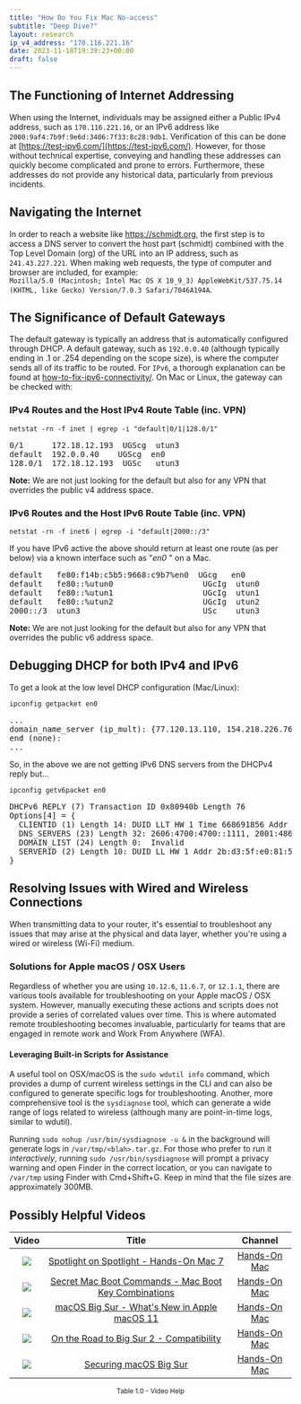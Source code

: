 ```yaml
---
title: "How Do You Fix Mac No-access"
subtitle: "Deep Dive?"
layout: research
ip_v4_address: "170.116.221.16"
date: 2023-11-18T19:39:23+00:00
draft: false
---
```


## The Functioning of Internet Addressing

When using the Internet, individuals may be assigned either a Public IPv4 address, such as ```170.116.221.16```, or an IPv6 address like ```2000:9af4:7b9f:9e6d:3406:7f33:8c28:9db1```. Verification of this can be done at [https://test-ipv6.com/](https://test-ipv6.com/). However, for those without technical expertise, conveying and handling these addresses can quickly become complicated and prone to errors. Furthermore, these addresses do not provide any historical data, particularly from previous incidents.
## Navigating the Internet
In order to reach a website like https://schmidt.org, the first step is to access a DNS server to convert the host part (schmidt) combined with the Top Level Domain (org) of the URL into an IP address, such as ```241.43.227.221```. When making web requests, the type of computer and browser are included, for example: <br>```Mozilla/5.0 (Macintosh; Intel Mac OS X 10_9_3) AppleWebKit/537.75.14 (KHTML, like Gecko) Version/7.0.3 Safari/7046A194A```.
## The Significance of Default Gateways
The default gateway is typically an address that is automatically configured through DHCP. A default gateway, such as ```192.0.0.40``` (although typically ending in .1 or .254 depending on the scope size), is where the computer sends all of its traffic to be routed. For ```IPv6```, a thorough explanation can be found at [how-to-fix-ipv6-connectivity/](/blog/how-to-fix-ipv6-connectivity/). On Mac or Linux, the gateway can be checked with: 
<br>
### IPv4 Routes and the Host IPv4 Route Table (inc. VPN)
```netstat -rn -f inet | egrep -i "default|0/1|128.0/1"```

<pre>
0/1      172.18.12.193  UGScg  utun3
default  192.0.0.40    UGScg  en0
128.0/1  172.18.12.193  UGSc   utun3</pre>

**Note:** We are not just looking for the default but also for any VPN that overrides the public v4 address space.

### IPv6 Routes and the Host IPv6 Route Table (inc. VPN)
```netstat -rn -f inet6 | egrep -i "default|2000::/3"```

If you have IPv6 active the above should return at least one route (as per below) via a known interface such as "_en0_ " on a Mac. 

<pre>
default   fe80:f14b:c5b5:9668:c9b7%en0  UGcg   en0
default   fe80::%utun0                   UGcIg  utun0
default   fe80::%utun1                   UGcIg  utun1
default   fe80::%utun2                   UGcIg  utun2
2000::/3  utun3                          USc    utun3</pre>

**Note:** We are not just looking for the default but also for any VPN that overrides the public v6 address space.
<br>

## Debugging DHCP for both IPv4 and IPv6

To get a look at the low level DHCP configuration (Mac/Linux): 

```ipconfig getpacket en0```

<pre>
...
domain_name_server (ip_mult): {77.120.13.110, 154.218.226.76}
end (none):
...</pre>

So, in the above we are not getting IPv6 DNS servers from the DHCPv4 reply but...

```ipconfig getv6packet en0```

<pre>
DHCPv6 REPLY (7) Transaction ID 0x80940b Length 76
Options[4] = {
  CLIENTID (1) Length 14: DUID LLT HW 1 Time 668691856 Addr 69:f6:59:49:f1:a6
  DNS_SERVERS (23) Length 32: 2606:4700:4700::1111, 2001:4860:4860::8844
  DOMAIN_LIST (24) Length 0:  Invalid
  SERVERID (2) Length 10: DUID LL HW 1 Addr 2b:d3:5f:e0:81:58
}</pre>




## Resolving Issues with Wired and Wireless Connections
When transmitting data to your router, it's essential to troubleshoot any issues that may arise at the physical and data layer, whether you're using a wired or wireless (Wi-Fi) medium.
### Solutions for Apple macOS / OSX Users
Regardless of whether you are using ```10.12.6```, ```11.6.7```, or ```12.1.1```, there are various tools available for troubleshooting on your Apple macOS / OSX system. However, manually executing these actions and scripts does not provide a series of correlated values over time. This is where automated remote troubleshooting becomes invaluable, particularly for teams that are engaged in remote work and Work From Anywhere (WFA).
#### Leveraging Built-in Scripts for Assistance
A useful tool on OSX/macOS is the ```sudo wdutil info``` command, which provides a dump of current wireless settings in the CLI and can also be configured to generate specific logs for troubleshooting. Another, more comprehensive tool is the ```sysdiagnose``` tool, which can generate a wide range of logs related to wireless (although many are point-in-time logs, similar to wdutil).

Running ```sudo nohup /usr/bin/sysdiagnose -u &``` in the background will generate logs in ```/var/tmp/<blah>.tar.gz```. For those who prefer to run it *interactively*, running ```sudo /usr/bin/sysdiagnose``` will prompt a privacy warning and open Finder in the correct location, or you can navigate to ```/var/tmp``` using Finder with Cmd+Shift+G. Keep in mind that the file sizes are approximately 300MB.
## Possibly Helpful Videos

<link href="/plugins/lity/css/lity.min.css" rel="stylesheet">
<script src="/plugins/lity/js/lity.min.js"></script>
<div class="table1-start"></div>

|Video | Title | Channel |
| :---: | :---: | :---: |
|<a href="https://www.youtube.com/watch?v=RslZ4W1EPqk" data-lity><img src="https://i.ytimg.com/vi/RslZ4W1EPqk/default.jpg" class="img-fluid"></a>|<a href="https://www.youtube.com/watch?v=RslZ4W1EPqk" data-lity>Spotlight on Spotlight - Hands-On Mac 7</a>|<a target="_blank" href="https://www.youtube.com/channel/UCg43DP8MdHVcl4rFK_delBg" >Hands-On Mac</a>|
|<a href="https://www.youtube.com/watch?v=VwNYWAxHCgM" data-lity><img src="https://i.ytimg.com/vi/VwNYWAxHCgM/default.jpg" class="img-fluid"></a>|<a href="https://www.youtube.com/watch?v=VwNYWAxHCgM" data-lity>Secret Mac Boot Commands - Mac Boot Key Combinations</a>|<a target="_blank" href="https://www.youtube.com/channel/UCg43DP8MdHVcl4rFK_delBg" >Hands-On Mac</a>|
|<a href="https://www.youtube.com/watch?v=JMKi6o9kaZI" data-lity><img src="https://i.ytimg.com/vi/JMKi6o9kaZI/default.jpg" class="img-fluid"></a>|<a href="https://www.youtube.com/watch?v=JMKi6o9kaZI" data-lity>macOS Big Sur - What&#39;s New in Apple macOS 11</a>|<a target="_blank" href="https://www.youtube.com/channel/UCg43DP8MdHVcl4rFK_delBg" >Hands-On Mac</a>|
|<a href="https://www.youtube.com/watch?v=HEbK-Tignuc" data-lity><img src="https://i.ytimg.com/vi/HEbK-Tignuc/default.jpg" class="img-fluid"></a>|<a href="https://www.youtube.com/watch?v=HEbK-Tignuc" data-lity>On the Road to Big Sur 2 - Compatibility</a>|<a target="_blank" href="https://www.youtube.com/channel/UCg43DP8MdHVcl4rFK_delBg" >Hands-On Mac</a>|
|<a href="https://www.youtube.com/watch?v=7KdhJimuhNw" data-lity><img src="https://i.ytimg.com/vi/7KdhJimuhNw/default.jpg" class="img-fluid"></a>|<a href="https://www.youtube.com/watch?v=7KdhJimuhNw" data-lity>Securing macOS Big Sur</a>|<a target="_blank" href="https://www.youtube.com/channel/UCg43DP8MdHVcl4rFK_delBg" >Hands-On Mac</a>|

<center><small>Table 1.0 - Video Help</small></center>
 <br>
<div class="table1-end"></div>
<script type="text/javascript">
(function() {
    $('div.table1-start').nextUntil('div.table1-end', 'table').addClass('table thead-dark table-striped table-responsive rounded').attr('id', 't1');
    $('#t1').find('thead').addClass('thead-dark');
})();
</script>
